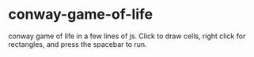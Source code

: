 # conway-game-of-life
conway game of life in a few lines of js. Click to draw cells, right click for rectangles, and press the spacebar to run.
